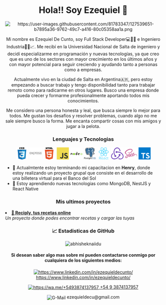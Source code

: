 <h1 align="center">Hola!! Soy Ezequiel 👋</h1>
<div align="center">
  <img src="https://user-images.githubusercontent.com/81783347/127539651-b7895a36-9762-49c7-a416-80c05358aa1a.png" alt="https://user-images.githubusercontent.com/81783347/127539651-b7895a36-9762-49c7-a416-80c05358aa1a.png" />
</div>

<p align="center"> Mi nombre es Ezequiel De Cunto, soy Full Stack Developer💻👨‍💻 e Ingeniero Industria👷‍♂📈. Me recibí en la Universidad Nacional de Salta de ingeniero y decidí especializarme en programación y nuevas tecnologías, ya que creo que es uno de los sectores con mayor crecimiento en los últimos años y con mayor potencial para seguir creciendo y ayudando tanto a personas como a empresas.</p>

<p align="center"> Actualmente vivo en la ciudad de Salta en Argentina🇦🇷, pero estoy empezando a buscar trabajo y tengo disponibilidad tanto para trabajar remoto como para radicarme en otros lugares. Busco una empresa donde pueda crecer y formarme profesionalmente aportando todos mis conocimientos.</p>

<p align="center"> Me considero una persona honesta y leal, que busca siempre lo mejor para todos. Me gustan los desafíos y resolver problemas, cuando algo no me sale siempre busco la forma. Me encanta compartir cosas con mis amigos y jugar a la pelota.</p>

<h3 align="center">Lenguajes y Tecnologias</h3>

<p align="center"> 
<img src="https://raw.githubusercontent.com/devicons/devicon/master/icons/css3/css3-original-wordmark.svg" alt="css3" width="40" height="40"/> 
<img src="https://raw.githubusercontent.com/devicons/devicon/master/icons/express/express-original-wordmark.svg" alt="express" width="40" height="40"/> 
<img src="https://raw.githubusercontent.com/devicons/devicon/master/icons/html5/html5-original-wordmark.svg" alt="html5" width="40" height="40"/> 
<img src="https://raw.githubusercontent.com/devicons/devicon/master/icons/javascript/javascript-original.svg" alt="javascript" width="40" height="40"/> 
<img src="https://raw.githubusercontent.com/devicons/devicon/master/icons/nodejs/nodejs-original-wordmark.svg" alt="nodejs" width="40" height="40"/> 
<img src="https://raw.githubusercontent.com/devicons/devicon/master/icons/postgresql/postgresql-original-wordmark.svg" alt="postgresql" width="40" height="40"/> 
<img src="https://raw.githubusercontent.com/devicons/devicon/master/icons/react/react-original-wordmark.svg" alt="react" width="40" height="40"/> 
<img src="https://raw.githubusercontent.com/devicons/devicon/master/icons/redux/redux-original.svg" alt="redux" width="40" height="40"/> 
<img src="https://raw.githubusercontent.com/devicons/devicon/master/icons/sass/sass-original.svg" alt="sass" width="40" height="40"/> 
<img src="https://raw.githubusercontent.com/devicons/devicon/master/icons/typescript/typescript-original.svg" alt="typescript" width="40" height="40"/> 
</p>


- 🔭 Actualmtente estoy terminando mi capacitacion en **Henry**, donde estoy realizando un proyecto grupal que consiste en el desarrollo de una billetera virtual para el Banco del Sol
- 🌱 Estoy aprendiendo nuevas tecnologias como MongoDB, NestJS y React Native

  
<h3 align="center">Mis ultimos proyectos</h3
<ul>
  <li><a href="https://reciply-edc.vercel.app/"><b>🍲 Reciply, tus recetas online</b></a><br/><i>Un proyecto donde podes encontrar recetas y cargar las tuyas</i></li>
</ul>



  <h3 align="center">📈 Estadisticas de GitHub</h3>

<p align="center"> <img src="https://github-readme-stats.vercel.app/api?username=pinidecu&show_icons=true&theme=gotham" alt="abhisheknaiidu" />
  

<h4 align="center">Si desean saber algo mas sobre mi pueden contactarse conmigo por cualquiera de los siguientes medios:</h4>
<p align="center">
  <a href="https://linkedin.com/in/ezequieldecunto/" target="blank">
    <img align="center" src="https://raw.githubusercontent.com/rahuldkjain/github-profile-readme-generator/master/src/images/icons/Social/linked-in-alt.svg" alt="https://www.linkedin.com/in/ezequieldecunto/" height="30" width="40" />
    https://www.linkedin.com/in/ezequieldecunto/
  </a>
 </p>
 <p align="center">
  <a href="https://wa.me/+5493874137957" target="blank">
    <img align="center" src="https://raw.githubusercontent.com/rahuldkjain/github-profile-readme-generator/master/src/images/icons/Social/whatsapp.svg" alt="https://wa.me/+5493874137957" height="30" width="40" />
    +54 9 3874137957
  </a>
 </p>
 <p align="center">
  <img align="center" src="https://cdn.worldvectorlogo.com/logos/gmail-icon-2.svg" alt="G-Mail" height="30" width="40" />
  ezequieldecu@gmail.com
</p>
